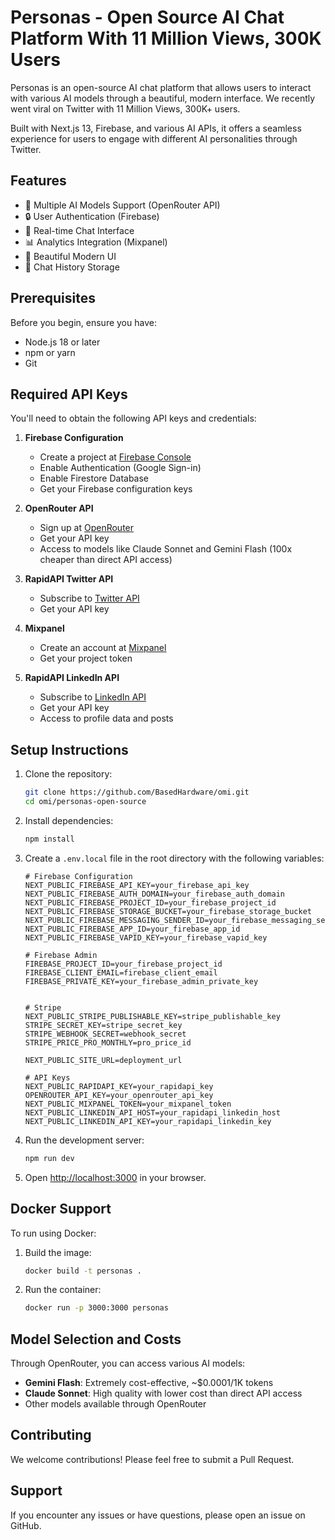 # Personas - Open Source AI Chat Platform With 11 Million Views, 300K Users

Personas is an open-source AI chat platform that allows users to interact with various AI models through a beautiful, modern interface. 
We recently went viral on Twitter with 11 Million Views, 300K+ users. 

Built with Next.js 13, Firebase, and various AI APIs, it offers a seamless experience for users to engage with different AI personalities through Twitter.

## Features

- 🤖 Multiple AI Models Support (OpenRouter API)
- 🔒 User Authentication (Firebase)
- 💬 Real-time Chat Interface
- 📊 Analytics Integration (Mixpanel)
- 🎨 Beautiful Modern UI
- 💾 Chat History Storage

## Prerequisites

Before you begin, ensure you have:
- Node.js 18 or later
- npm or yarn
- Git

## Required API Keys

You'll need to obtain the following API keys and credentials:

1. **Firebase Configuration**
   - Create a project at [Firebase Console](https://console.firebase.google.com/)
   - Enable Authentication (Google Sign-in)
   - Enable Firestore Database
   - Get your Firebase configuration keys

2. **OpenRouter API**
   - Sign up at [OpenRouter](https://openrouter.ai/)
   - Get your API key
   - Access to models like Claude Sonnet and Gemini Flash (100x cheaper than direct API access)

3. **RapidAPI Twitter API**
   - Subscribe to [Twitter API]([https://rapidapi.com/twitterapi/api/twitter-api/](https://rapidapi.com/alexanderxbx/api/twitter-api45/playground/apiendpoint_27b38e0c-f394-4715-a7c2-7a68eec23b99))
   - Get your API key

4. **Mixpanel**
   - Create an account at [Mixpanel](https://mixpanel.com)
   - Get your project token

5. **RapidAPI LinkedIn API**
   - Subscribe to [LinkedIn API](https://rapidapi.com/rockapis-rockapis-default/api/linkedin-api8)
   - Get your API key
   - Access to profile data and posts
   
## Setup Instructions

1. Clone the repository:
   ```bash
   git clone https://github.com/BasedHardware/omi.git
   cd omi/personas-open-source
   ```

2. Install dependencies:
   ```bash
   npm install
   ```

3. Create a `.env.local` file in the root directory with the following variables:
   ```env
   # Firebase Configuration
   NEXT_PUBLIC_FIREBASE_API_KEY=your_firebase_api_key
   NEXT_PUBLIC_FIREBASE_AUTH_DOMAIN=your_firebase_auth_domain
   NEXT_PUBLIC_FIREBASE_PROJECT_ID=your_firebase_project_id
   NEXT_PUBLIC_FIREBASE_STORAGE_BUCKET=your_firebase_storage_bucket
   NEXT_PUBLIC_FIREBASE_MESSAGING_SENDER_ID=your_firebase_messaging_sender_id
   NEXT_PUBLIC_FIREBASE_APP_ID=your_firebase_app_id
   NEXT_PUBLIC_FIREBASE_VAPID_KEY=your_firebase_vapid_key

   # Firebase Admin
   FIREBASE_PROJECT_ID=your_firebase_project_id
   FIREBASE_CLIENT_EMAIL=firebase_client_email
   FIREBASE_PRIVATE_KEY=your_firebase_admin_private_key


   # Stripe
   NEXT_PUBLIC_STRIPE_PUBLISHABLE_KEY=stripe_publishable_key
   STRIPE_SECRET_KEY=stripe_secret_key
   STRIPE_WEBHOOK_SECRET=webhook_secret
   STRIPE_PRICE_PRO_MONTHLY=pro_price_id

   NEXT_PUBLIC_SITE_URL=deployment_url

   # API Keys
   NEXT_PUBLIC_RAPIDAPI_KEY=your_rapidapi_key
   OPENROUTER_API_KEY=your_openrouter_api_key
   NEXT_PUBLIC_MIXPANEL_TOKEN=your_mixpanel_token
   NEXT_PUBLIC_LINKEDIN_API_HOST=your_rapidapi_linkedin_host
   NEXT_PUBLIC_LINKEDIN_API_KEY=your_rapidapi_linkedin_key
   ```

4. Run the development server:
   ```bash
   npm run dev
   ```

5. Open [http://localhost:3000](http://localhost:3000) in your browser.

## Docker Support

To run using Docker:

1. Build the image:
   ```bash
   docker build -t personas .
   ```

2. Run the container:
   ```bash
   docker run -p 3000:3000 personas
   ```

## Model Selection and Costs

Through OpenRouter, you can access various AI models:

- **Gemini Flash**: Extremely cost-effective, ~$0.0001/1K tokens
- **Claude Sonnet**: High quality with lower cost than direct API access
- Other models available through OpenRouter

## Contributing

We welcome contributions! Please feel free to submit a Pull Request.

## Support

If you encounter any issues or have questions, please open an issue on GitHub.
